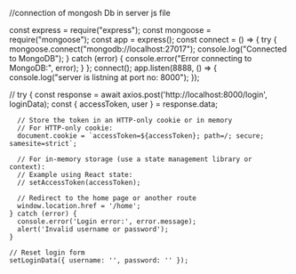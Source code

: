 //connection of mongosh Db in server js file 

const express = require("express");
const mongoose = require("mongoose");
const app = express();
const connect = () => {
  try {
    mongoose.connect("mongodb://localhost:27017");
    console.log("Connected to MongoDB");
  } catch (error) {
    console.error("Error connecting to MongoDB:", error);
  }
};
connect();
app.listen(8888, () => {
  console.log("server is listning at port no: 8000");
});

//
try {
      const response = await axios.post('http://localhost:8000/login', loginData);
      const { accessToken, user } = response.data;

      // Store the token in an HTTP-only cookie or in memory
      // For HTTP-only cookie:
      document.cookie = `accessToken=${accessToken}; path=/; secure; samesite=strict`;

      // For in-memory storage (use a state management library or context):
      // Example using React state:
      // setAccessToken(accessToken);

      // Redirect to the home page or another route
      window.location.href = '/home';
    } catch (error) {
      console.error('Login error:', error.message);
      alert('Invalid username or password');
    }

    // Reset login form
    setLoginData({ username: '', password: '' });
